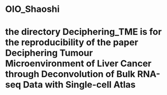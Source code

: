 # OIO_Shaoshi

# the directory Deciphering_TME is for the reproducibility of the paper **Deciphering Tumour Microenvironment of Liver Cancer through Deconvolution of Bulk RNA-seq Data with Single-cell Atlas**
